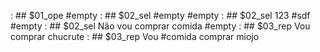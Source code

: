 [](../base/001/Readme.md) : ## $01_ope  #empty
[](../base/005/Readme.md) : ## $02_sel  #empty #empty
[](../base/002/Readme.md) : ## $02_sel 123 #sdf #empty
[](../base/000/Readme.md) : ## $02_sel Não vou comprar comida #empty
[](../base/000/01.md)     : ## $03_rep Vou comprar chucrute
[](../base/003/Readme.md) : ## $03_rep Vou #comida comprar miojo
